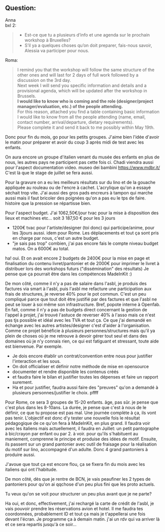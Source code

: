## Question:
Anna  
bxl 2: 
> - Est-ce que tu a plusieurs d’info et une agenda sur le prochain workshop à Bruxelles?
> - S’il ya a quelques choses qu’on doit preparer, fais-nous savoir, Alessia va participer pour nous.

Roma:

>I remind you that the workshop will follow the same structure of the other ones and will last for 2 days of full work followed by a discussion on the 3rd day.  
>Next week I will send you specific information and details and a provisional agenda, which will be updated after the workshop in Brussels.  
> **I would like to know who is coming and the role (designer/project manager/evaluation, etc.) of the people attending.**  
> For this reason, attached you find a table containing basic information I would like to know from all the people attending (name, email, contact number, arrival/departure, dietary requirements).  
> Please complete it and send it back to me possibly within May 19th.




Donc pour fin du mois,
go pour les petits groupes. J'aime bien l'idée d'avoir le matin pour préparer et avoir du coup 3 après midi de test avec les enfants.

On aura encore un groupe d'italien venant du musée des enfants en plus de nous, les autres pays ne participent pas cette fois ci. Chadi viendra aussi pour l'aspect documentation video.
museo dei bambini https://www.mdbr.it/
C'est là que le stage de juillet se fera aussi.

Pour la gravure on a eu les meilleurs résultats sur du lino et de la gouache appliquée au rouleau ou de l'encre à cachet. L'acrylique qu'on a essayé séchait trop vite.
J'ai aussi des gros pads encreurs à tampon qui marche aussi mais il faut bricoler des poignées qu'on a pas eu le tps de faire. histoire que la pression se répartisse bien.

Pour l'aspect budget. J'ai 1062,50€/jour tvac pour la mise à disposition des lieux et machines etc...
soit 3 187,50 € pour les 3 jours
+ 1200€ tvac pour l'artiste/designer (toi donc) qui participe/anime, pour les 3jours aussi.
idem pour Rome. Les déplacements et tout ça sont pris en charge par nous, c'est un autre budget.
+ "je sais pas trop" combien, j'ai pas encore fais le compte niveau budget matos. On a 6000€ au total.

ha! oui. Et on avait encore 2 budgets de 2400€ pour la mise en page et finalisation du contenu livret/pantonier et de 2000€ pour imprimer le livret à distribuer lors des workshops futurs ("dissémination" des résultats)
Je pense que ça pourrait être dans les compétences MadeInKit :)

De mon côté, comme il n'y a pas de salaire dans l'asbl, je produis des factures via smart à l'asbl, puis l'asbl me refacture une participation aux frais de structures, je reverse 40% pour le pot commun. C'est un peu compliqué parce que tout doit être justifié par des factures et que l'asbl ne peut se louer à soi même son infrastructure. Bref, popote interne à Openfab.
En fait, comme il n'y a pas de budgets direct concernant la gestion de l'appel à projet, j'ai trouvé l'astuce de reverser 40% à l'asso mais ce n'est pas tjs possible et idéal avec les TVA et tout ça. Ce que j'ai demandé en échange avec les autres artistes/designer c'est d'aider à l'organisation.
Comme ce projet bénéficie à plusieurs personnes/structures mais qu'il ya plein de choses où je me retrouve à devoir gérer tout seul et dans des domaines où je n'y connais rien, ce qui est fatiguant et stressant, toute aide est bienvenue.
Par exemple.
- Je dois encore établir un contrat/convention entre nous pour justifier l'interaction et les sous.
- On doit officialiser et définir notre méthode de mise en opensource
- documenter et rendre disponible les contenus créés
- et faudra faire le bilan et justifier toutes les dépenses et faire un rapport surement.
- Ha et pour justifier, faudra aussi faire des "preuves" qu'on a demandé à plusieurs personnes/justifier le choix. pffff

Pour Rome,
ce sera 3 groupes de 15-20 enfants. âge, pas sûr. je pense que c'est plus dans les 8-10ans. La durée, je pense que c'est à nous de le définir, ce que tu propose est pas mal. Une journée complète à ça, ils vont pas tenir.
L'objectif est donc d'y tester une nouvelle fois le résultat pédagogique de ce qu'on fera à MadeInKit, en plus grand.
Il faudra voir avec les italiens mais actuellement, il faudra en Juillet:
un petit pantographe à bic/crayon par enfant ou par 2. à voir. pour qu'ils s'habituent au maniement, comprenne le principe et produise des idées de motif.
Ensuite, ils passent sur un grand pantonier avec outil de fraisage pour la réalisation du motif sur lino, accompagné d'un adulte. Donc 4 grand pantoniers à produire aussi.

J'avoue que tout ça est encore flou, ça se fixera fin du mois avec les italiens qui ont l'habitude.

De mon côté, dès que je rentre de BCN, je vais peaufiner les 2 types de pantoniers pour qu'on ai qqchose d'un peu plus fini que les proto actuels.

Tu veux qu'on se voit pour structurer un peu plus avant que je ne parte?

Ha oui, et donc, effectivement, j'ai rechargé la carte de crédit de l'asbl, je vais pouvoir prendre les réservations avion et hotel. Il me faudra tes coordonnées, probablement ID et tout ça mais je t'appellerai une fois devant l'écran. Je programme ça à demain matin. j'ai un rdv qui va arriver là et ce sera repartis jusqu'à ce soir...

